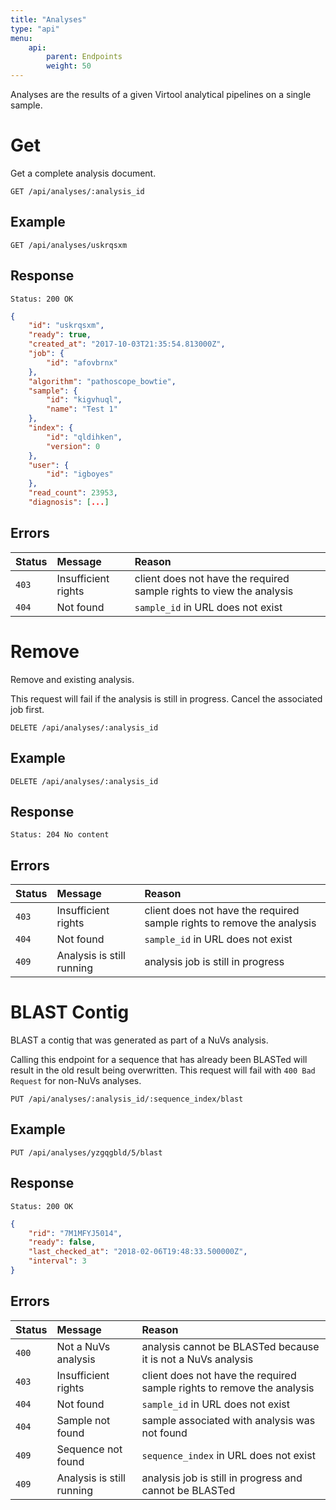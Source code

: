 ```yaml
---
title: "Analyses"
type: "api"
menu:
    api:
        parent: Endpoints
        weight: 50
---
```


Analyses are the results of a given Virtool analytical pipelines on a single sample.

# Get

Get a complete analysis document.

```
GET /api/analyses/:analysis_id
```

## Example

```
GET /api/analyses/uskrqsxm
```

## Response

```
Status: 200 OK
```

```json
{
    "id": "uskrqsxm",
    "ready": true,
    "created_at": "2017-10-03T21:35:54.813000Z",
    "job": {
        "id": "afovbrnx"
    },
    "algorithm": "pathoscope_bowtie",
    "sample": {
        "id": "kigvhuql",
        "name": "Test 1"
    },
    "index": {
        "id": "qldihken",
        "version": 0
    },
    "user": {
        "id": "igboyes"
    },
    "read_count": 23953,
    "diagnosis": [...]
```

## Errors

| Status | Message             | Reason                                                                           |
| :----- | :------------------ | :------------------------------------------------------------------------------- |
| `403`  | Insufficient rights | client does not have the required sample rights to view the analysis             |
| `404`  | Not found           | `sample_id` in URL does not exist                                                |


# Remove

Remove and existing analysis.

This request will fail if the analysis is still in progress. Cancel the associated job first.

```
DELETE /api/analyses/:analysis_id
```

## Example

```
DELETE /api/analyses/:analysis_id
```

## Response

```
Status: 204 No content
```

## Errors

| Status | Message                   | Reason                                                                           |
| :----- | :------------------------ | :------------------------------------------------------------------------------- |
| `403`  | Insufficient rights       | client does not have the required sample rights to remove the analysis           |
| `404`  | Not found                 | `sample_id` in URL does not exist                                                |
| `409`  | Analysis is still running | analysis job is still in progress                                                |


# BLAST Contig

BLAST a contig that was generated as part of a NuVs analysis.

Calling this endpoint for a sequence that has already been BLASTed will result in the old result being overwritten. This request will fail with ``400 Bad Request`` for non-NuVs analyses.

```
PUT /api/analyses/:analysis_id/:sequence_index/blast
```

## Example

```
PUT /api/analyses/yzgqgbld/5/blast
```

## Response

```
Status: 200 OK
```

```json
{
	"rid": "7M1MFYJ5014",
	"ready": false,
	"last_checked_at": "2018-02-06T19:48:33.500000Z",
	"interval": 3
}
```

## Errors

| Status | Message                   | Reason                                                                           |
| :----- | :------------------------ | :------------------------------------------------------------------------------- |
| `400`  | Not a NuVs analysis       | analysis cannot be BLASTed because it is not a NuVs analysis                     |
| `403`  | Insufficient rights       | client does not have the required sample rights to remove the analysis           |
| `404`  | Not found                 | `sample_id` in URL does not exist                                                |
| `404`  | Sample not found          | sample associated with analysis was not found                                    |
| `409`  | Sequence not found        | `sequence_index` in URL does not exist                                           |
| `409`  | Analysis is still running | analysis job is still in progress and cannot be BLASTed                          |
